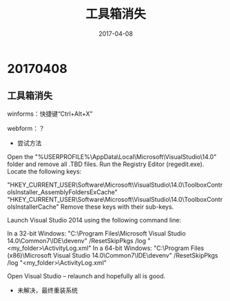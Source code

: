 ﻿---
layout: post
title: "工具箱消失"
date: 2017-04-08
description: "工具箱消失"
tag: 博客 
---   

# 20170408

## 工具箱消失

winforms：快捷键“Ctrl+Alt+X”

webform：？

- 尝试方法

Open the "%USERPROFILE%\AppData\Local\Microsoft\VisualStudio\14.0" folder and remove all .TBD files.
Run the Registry Editor (regedit.exe).
Locate the following keys:

"HKEY_CURRENT_USER\Software\Microsoft\VisualStudio\14.0\ToolboxControlsInstaller_AssemblyFoldersExCache"
"HKEY_CURRENT_USER\Software\Microsoft\VisualStudio\14.0\ToolboxControlsInstallerCache"
Remove these keys with their sub-keys.

Launch Visual Studio 2014 using the following command line:

In a 32-bit Windows:
"C:\Program Files\Microsoft Visual Studio 14.0\Common7\IDE\devenv" /ResetSkipPkgs /log "<my_folder>\ActivityLog.xml"
In a 64-bit Windows:
"C:\Program Files (x86)\Microsoft Visual Studio 14.0\Common7\IDE\devenv" /ResetSkipPkgs /log "<my_folder>\ActivityLog.xml"

Open Visual Studio – relaunch and hopefully all is good.

- 未解决，最终重装系统

